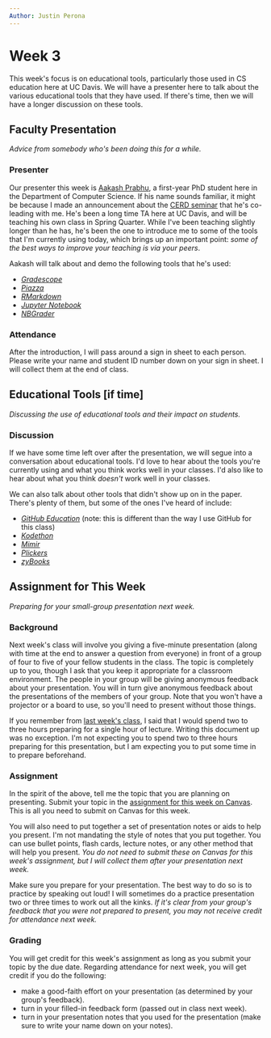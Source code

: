 ```yaml
---
Author: Justin Perona
---
```


# Week 3

This week's focus is on educational tools, particularly those used in CS education here at UC Davis.
We will have a presenter here to talk about the various educational tools that they have used.
If there's time, then we will have a longer discussion on these tools.

## Faculty Presentation

*Advice from somebody who's been doing this for a while.*

### Presenter

Our presenter this week is [Aakash Prabhu](http://aakprabhu.com/), a first-year PhD student here in the Department of Computer Science.
If his name sounds familiar, it might be because I made an announcement about the [CERD seminar](https://canvas.ucdavis.edu/courses/369850/discussion_topics/358735) that he's co-leading with me.
He's been a long time TA here at UC Davis, and will be teaching his own class in Spring Quarter.
While I've been teaching slightly longer than he has, he's been the one to introduce me to some of the tools that I'm currently using today, which brings up an important point: *some of the best ways to improve your teaching is via your peers*.

Aakash will talk about and demo the following tools that he's used:

* [*Gradescope*](https://www.gradescope.com/)
* [*Piazza*](https://piazza.com/)
* [*RMarkdown*](https://rmarkdown.rstudio.com/)
* [*Jupyter Notebook*](https://jupyter.org/)
* [*NBGrader*](https://github.com/jupyter/nbgrader)

### Attendance

After the introduction, I will pass around a sign in sheet to each person.
Please write your name and student ID number down on your sign in sheet.
I will collect them at the end of class.

## Educational Tools [if time]

*Discussing the use of educational tools and their impact on students.*

### Discussion

If we have some time left over after the presentation, we will segue into a conversation about educational tools.
I'd love to hear about the tools you're currently using and what you think works well in your classes.
I'd also like to hear about what you think *doesn't* work well in your classes.

We can also talk about other tools that didn't show up on in the paper.
There's plenty of them, but some of the ones I've heard of include:

* [*GitHub Education*](https://education.github.com/) (note: this is different than the way I use GitHub for this class)
* [*Kodethon*](https://www.kodethon.com/#/)
* [*Mimir*](https://www.mimirhq.com/)
* [*Plickers*](https://www.plickers.com/)
* [*zyBooks*](https://www.zybooks.com/)

## Assignment for This Week

*Preparing for your small-group presentation next week.*

### Background

Next week's class will involve you giving a five-minute presentation (along with time at the end to answer a question from everyone) in front of a group of four to five of your fellow students in the class.
The topic is completely up to you, though I ask that you keep it appropriate for a classroom environment.
The people in your group will be giving anonymous feedback about your presentation.
You will in turn give anonymous feedback about the presentations of the members of your group.
Note that you won't have a projector or a board to use, so you'll need to present without those things.

If you remember from [last week's class](./week02.md), I said that I would spend two to three hours preparing for a single hour of lecture.
Writing this document up was no exception.
I'm not expecting you to spend two to three hours preparing for this presentation, but I am expecting you to put some time in to prepare beforehand.

### Assignment

In the spirit of the above, tell me the topic that you are planning on presenting.
Submit your topic in the [assignment for this week on Canvas](https://canvas.ucdavis.edu/courses/369850/assignments/372348).
This is all you need to submit on Canvas for this week.

You will also need to put together a set of presentation notes or aids to help you present.
I'm not mandating the style of notes that you put together.
You can use bullet points, flash cards, lecture notes, or any other method that will help you present.
*You do not need to submit these on Canvas for this week's assignment, but I will collect them after your presentation next week.*

Make sure you prepare for your presentation.
The best way to do so is to practice by speaking out loud!
I will sometimes do a practice presentation two or three times to work out all the kinks.
*If it's clear from your group's feedback that you were not prepared to present, you may not receive credit for attendance next week.*

### Grading

You will get credit for this week's assignment as long as you submit your topic by the due date.
Regarding attendance for next week, you will get credit if you do the following:

* make a good-faith effort on your presentation (as determined by your group's feedback).
* turn in your filled-in feedback form (passed out in class next week).
* turn in your presentation notes that you used for the presentation (make sure to write your name down on your notes).
